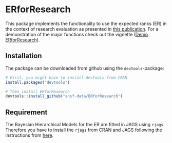 
<!-- README.md is generated from README.Rmd. Please edit that file -->

# ERforResearch

This package implements the functionality to use the expected ranks (ER)
in the context of research evaluation as presented in [this publication](https://www.tandfonline.com/doi/full/10.1080/2330443X.2022.2086190). For a demonstration of the major functions check out the vignette ([Demo ERforResearch](https://snsf-data.github.io/ERforResearch/articles/ERforResearch_vignette.html)).

## Installation

The package can be downloaded from github using the `devtools`-package:

``` r
# First, you might have to install devtools from CRAN
install.packages("devtools")

# Then install ERforResearch
devtools::install_github("snsf-data/ERforResearch")
```

## Requirement

The Bayesian Hierarchical Models for the ER are fitted in JAGS using
`rjags`. Therefore you have to install the `rjags` from CRAN and JAGS
following the instructions from
[here](http://mcmc-jags.sourceforge.net/).

